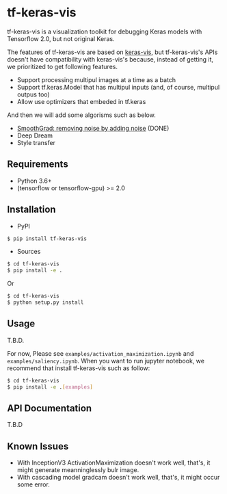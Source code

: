 # tf-keras-vis
tf-keras-vis is a visualization toolkit for debugging Keras models with Tensorflow 2.0, but not original Keras.

The features of tf-keras-vis are based on [keras-vis](https://github.com/raghakot/keras-vis), but tf-keras-vis's APIs doesn't have compatibility with keras-vis's because, instead of getting it, we prioritized to get following features.

- Support processing multipul images at a time as a batch
- Support tf.keras.Model that has multipul inputs (and, of course, multipul outpus too)
- Allow use optimizers that embeded in tf.keras

And then we will add some algorisms such as below.

- [SmoothGrad: removing noise by adding noise](https://arxiv.org/pdf/1706.03825.pdf) (DONE)
- Deep Dream
- Style transfer


## Requirements

* Python 3.6+
* (tensorflow or tensorflow-gpu) >= 2.0


## Installation

* PyPI

```bash
$ pip install tf-keras-vis
```

* Sources

```bash
$ cd tf-keras-vis
$ pip install -e .
```

Or

```bash
$ cd tf-keras-vis
$ python setup.py install
```


## Usage

T.B.D.

For now, Please see `examples/activation_maximization.ipynb` and `examples/saliency.ipynb`.
When you want to run jupyter notebook, we recommend that install tf-keras-vis such as follow:

```bash
$ cd tf-keras-vis
$ pip install -e .[examples]
```


## API Documentation

T.B.D


## Known Issues

* With InceptionV3 ActivationMaximization doesn't work well, that's, it might generate meanninglessly bulr image.
* With cascading model gradcam doesn't work well, that's, it might occur some error.
